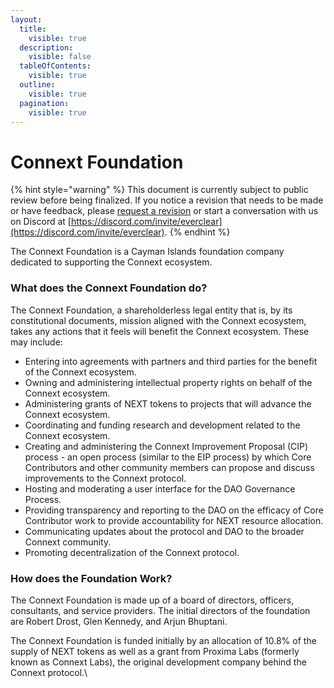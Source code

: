 ```yaml
---
layout:
  title:
    visible: true
  description:
    visible: false
  tableOfContents:
    visible: true
  outline:
    visible: true
  pagination:
    visible: true
---
```


# Connext Foundation

{% hint style="warning" %}
This document is currently subject to public review before being finalized. If you notice a revision that needs to be made or have feedback, please [request a revision](https://github.com/connext/gitbook-docs/issues/new) or start a conversation with us on Discord at [https://discord.com/invite/everclear](https://discord.com/invite/everclear).
{% endhint %}

The Connext Foundation is a Cayman Islands foundation company dedicated to supporting the Connext ecosystem.&#x20;

### What does the Connext Foundation do?

The Connext Foundation, a shareholderless legal entity that is, by its constitutional documents, mission aligned with the Connext ecosystem, takes any actions that it feels will benefit the Connext ecosystem. These may include:

* Entering into agreements with partners and third parties for the benefit of the Connext ecosystem.
* Owning and administering intellectual property rights on behalf of the Connext ecosystem.
* Administering grants of NEXT tokens to projects that will advance the Connext ecosystem.
* Coordinating and funding research and development related to the Connext ecosystem.
* Creating and administering the Connext Improvement Proposal (CIP) process - an open process (similar to the EIP process) by which Core Contributors and other community members can propose and discuss improvements to the Connext protocol.
* Hosting and moderating a user interface for the DAO Governance Process.
* Providing transparency and reporting to the DAO on the efficacy of Core Contributor work to provide accountability for NEXT resource allocation.
* Communicating updates about the protocol and DAO to the broader Connext community.
* Promoting decentralization of the Connext protocol.

### How does the Foundation Work?

The Connext Foundation is made up of a board of directors, officers, consultants, and service providers. The initial directors of the foundation are Robert Drost, Glen Kennedy, and Arjun Bhuptani.

The Connext Foundation is funded initially by an allocation of 10.8% of the supply of NEXT tokens as well as a grant from Proxima Labs (formerly known as Connext Labs), the original development company behind the Connext protocol.\

